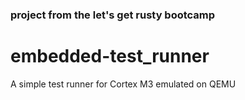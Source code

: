 ### project from the let's get rusty bootcamp
# embedded-test_runner
A simple test runner for Cortex M3 emulated on QEMU
